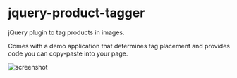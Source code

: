 jquery-product-tagger
=====================

jQuery plugin to tag products in images.

Comes with a demo application that determines tag placement and provides code you can copy-paste into your page.

![screenshot](https://raw.github.com/ivanvpan/jquery-product-tagger/master/screenshot.jpg)
